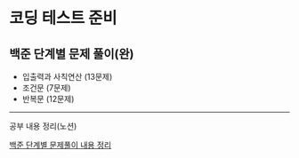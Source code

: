 # 코딩 테스트 준비

## 백준 단계별 문제 풀이(완)
 - 입출력과 사칙연산 (13문제)
 - 조건문 (7문제)
 - 반복문 (12문제)

- - -
공부 내용 정리(노션)  

[백준 단계별 문제풀이 내용 정리]([https://eliotjang.github.io/](https://eliotjang.notion.site/d1b78c20eb764b689969086c4eb30122?pvs=4)https://eliotjang.notion.site/d1b78c20eb764b689969086c4eb30122?pvs=4)
